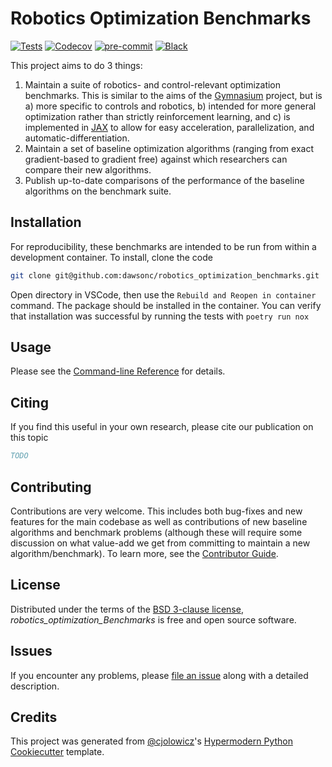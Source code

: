 # Robotics Optimization Benchmarks

<!-- [![PyPI](https://img.shields.io/pypi/v/robotics_optimization_benchmarks.svg)][pypi_]
[![Status](https://img.shields.io/pypi/status/robotics_optimization_benchmarks.svg)][status]
[![Python Version](https://img.shields.io/pypi/pyversions/robotics_optimization_benchmarks)][python version]
[![License](https://img.shields.io/pypi/l/robotics_optimization_benchmarks)][license]

[![Read the documentation at https://robotics_optimization_benchmarks.readthedocs.io/](https://img.shields.io/readthedocs/robotics_optimization_benchmarks/latest.svg?label=Read%20the%20Docs)][read the docs] -->

[![Tests](https://github.com/dawsonc/robotics_optimization_benchmarks/workflows/Tests/badge.svg)][tests]
[![Codecov](https://codecov.io/gh/dawsonc/robotics_optimization_benchmarks/branch/main/graph/badge.svg)][codecov]
[![pre-commit](https://img.shields.io/badge/pre--commit-enabled-brightgreen?logo=pre-commit&logoColor=white)][pre-commit]
[![Black](https://img.shields.io/badge/code%20style-black-000000.svg)][black]

[pypi_]: https://pypi.org/project/robotics_optimization_benchmarks/
[status]: https://pypi.org/project/robotics_optimization_benchmarks/
[python version]: https://pypi.org/project/robotics_optimization_benchmarks
[read the docs]: https://robotics_optimization_benchmarks.readthedocs.io/
[tests]: https://github.com/dawsonc/robotics_optimization_benchmarks/actions?workflow=Tests
[codecov]: https://app.codecov.io/gh/dawsonc/robotics_optimization_benchmarks
[pre-commit]: https://github.com/pre-commit/pre-commit
[black]: https://github.com/psf/black

This project aims to do 3 things:

1. Maintain a suite of robotics- and control-relevant optimization benchmarks. This is similar to the aims of the [Gymnasium](https://gymnasium.farama.org) project, but is a) more specific to controls and robotics, b) intended for more general optimization rather than strictly reinforcement learning, and c) is implemented in [JAX](https://jax.readthedocs.io) to allow for easy acceleration, parallelization, and automatic-differentiation.
2. Maintain a set of baseline optimization algorithms (ranging from exact gradient-based to gradient free) against which researchers can compare their new algorithms.
3. Publish up-to-date comparisons of the performance of the baseline algorithms on the benchmark suite.

## Installation

For reproducibility, these benchmarks are intended to be run from within a development container. To install, clone the code

```bash
git clone git@github.com:dawsonc/robotics_optimization_benchmarks.git
```

Open directory in VSCode, then use the `Rebuild and Reopen in container` command. The package should be installed in the container. You can verify that installation was successful by running the tests with `poetry run nox`

## Usage

Please see the [Command-line Reference] for details.

## Citing

If you find this useful in your own research, please cite our publication on this topic

```bibtex
TODO
```

## Contributing

Contributions are very welcome. This includes both bug-fixes and new features for the main codebase as well as contributions of new baseline algorithms and benchmark problems (although these will require some discussion on what value-add we get from committing to maintain a new algorithm/benchmark).
To learn more, see the [Contributor Guide].

## License

Distributed under the terms of the [BSD 3-clause license][license],
_robotics_optimization_Benchmarks_ is free and open source software.

## Issues

If you encounter any problems,
please [file an issue] along with a detailed description.

## Credits

This project was generated from [@cjolowicz]'s [Hypermodern Python Cookiecutter] template.

[@cjolowicz]: https://github.com/cjolowicz
[pypi]: https://pypi.org/
[hypermodern python cookiecutter]: https://github.com/cjolowicz/cookiecutter-hypermodern-python
[file an issue]: https://github.com/dawsonc/robotics_optimization_benchmarks/issues
[pip]: https://pip.pypa.io/

<!-- github-only -->

[license]: https://github.com/dawsonc/robotics_optimization_benchmarks/blob/main/LICENSE
[contributor guide]: https://github.com/dawsonc/robotics_optimization_benchmarks/blob/main/CONTRIBUTING.md
[command-line reference]: https://robotics_optimization_benchmarks.readthedocs.io/en/latest/usage.html
